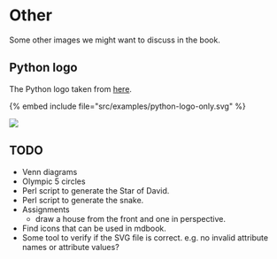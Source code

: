 # Other

Some other images we might want to discuss in the book.

## Python logo

The Python logo taken from [here](https://www.python.org/community/logos/).

{% embed include file="src/examples/python-logo-only.svg" %}

![](../examples/python-logo-only.svg)


## TODO

* Venn diagrams
* Olympic 5 circles
* Perl script to generate the Star of David.
* Perl script to generate the snake.
* Assignments
    * draw a house from the front and one in perspective.
* Find icons that can be used in mdbook.
* Some tool to verify if the SVG file is correct. e.g. no invalid attribute names or attribute values?
